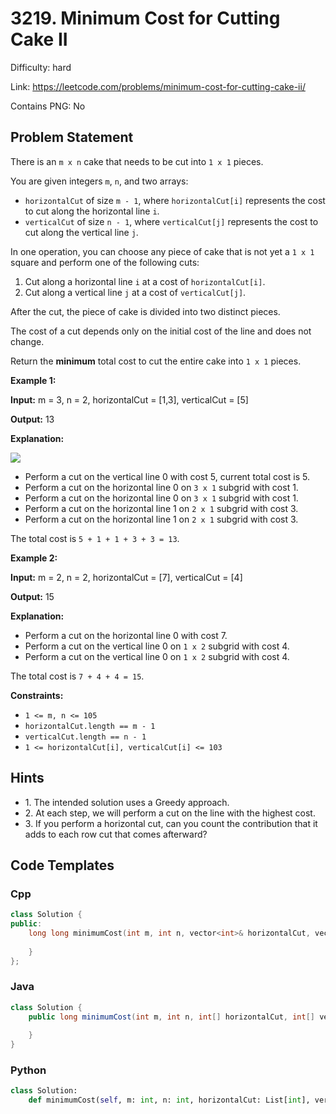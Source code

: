 # 3219. Minimum Cost for Cutting Cake II

Difficulty: hard

Link: https://leetcode.com/problems/minimum-cost-for-cutting-cake-ii/

Contains PNG: No

## Problem Statement

There is an `m x n` cake that needs to be cut into `1 x 1` pieces.

You are given integers `m`, `n`, and two arrays:

* `horizontalCut` of size `m - 1`, where `horizontalCut[i]` represents the cost to cut along the horizontal line `i`.
* `verticalCut` of size `n - 1`, where `verticalCut[j]` represents the cost to cut along the vertical line `j`.

In one operation, you can choose any piece of cake that is not yet a `1 x 1` square and perform one of the following cuts:

1. Cut along a horizontal line `i` at a cost of `horizontalCut[i]`.
2. Cut along a vertical line `j` at a cost of `verticalCut[j]`.

After the cut, the piece of cake is divided into two distinct pieces.

The cost of a cut depends only on the initial cost of the line and does not change.

Return the **minimum** total cost to cut the entire cake into `1 x 1` pieces.

**Example 1:**

**Input:** m \= 3, n \= 2, horizontalCut \= \[1,3], verticalCut \= \[5]

**Output:** 13

**Explanation:**

![](https://assets.leetcode.com/uploads/2024/06/04/ezgifcom-animated-gif-maker-1.gif)

* Perform a cut on the vertical line 0 with cost 5, current total cost is 5\.
* Perform a cut on the horizontal line 0 on `3 x 1` subgrid with cost 1\.
* Perform a cut on the horizontal line 0 on `3 x 1` subgrid with cost 1\.
* Perform a cut on the horizontal line 1 on `2 x 1` subgrid with cost 3\.
* Perform a cut on the horizontal line 1 on `2 x 1` subgrid with cost 3\.

The total cost is `5 + 1 + 1 + 3 + 3 = 13`.

**Example 2:**

**Input:** m \= 2, n \= 2, horizontalCut \= \[7], verticalCut \= \[4]

**Output:** 15

**Explanation:**

* Perform a cut on the horizontal line 0 with cost 7\.
* Perform a cut on the vertical line 0 on `1 x 2` subgrid with cost 4\.
* Perform a cut on the vertical line 0 on `1 x 2` subgrid with cost 4\.

The total cost is `7 + 4 + 4 = 15`.

**Constraints:**

* `1 <= m, n <= 105`
* `horizontalCut.length == m - 1`
* `verticalCut.length == n - 1`
* `1 <= horizontalCut[i], verticalCut[i] <= 103`

## Hints

- 1\. The intended solution uses a Greedy approach.
- 2\. At each step, we will perform a cut on the line with the highest cost.
- 3\. If you perform a horizontal cut, can you count the contribution that it adds to each row cut that comes afterward?

## Code Templates

### Cpp
```cpp
class Solution {
public:
    long long minimumCost(int m, int n, vector<int>& horizontalCut, vector<int>& verticalCut) {
        
    }
};
```

### Java
```java
class Solution {
    public long minimumCost(int m, int n, int[] horizontalCut, int[] verticalCut) {
        
    }
}
```

### Python
```python
class Solution:
    def minimumCost(self, m: int, n: int, horizontalCut: List[int], verticalCut: List[int]) -> int:
        
```

